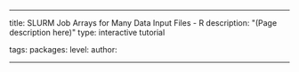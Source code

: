 ---

title: SLURM Job Arrays for Many Data Input Files - R
description: "(Page description here)"
type: interactive tutorial

tags: 
packages: 
level: 
author: 

---